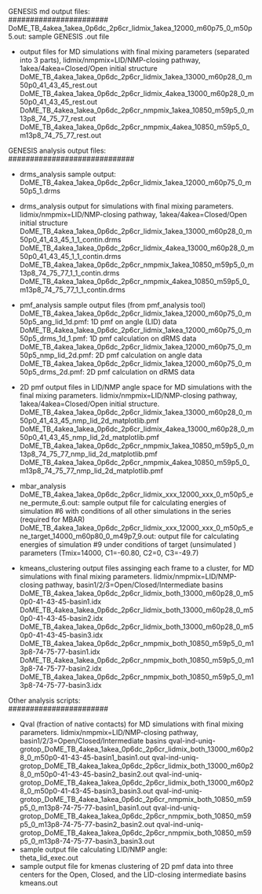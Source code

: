 GENESIS md output files:  
#######################  
DoME_TB_4akea_1akea_0p6dc_2p6cr_lidmix_1akea_12000_m60p75_0_m50p5.out: sample GENESIS .out file  

* output files for MD simulations with final mixing parameters (separated into 3 parts), lidmix/nmpmix=LID/NMP-closing pathway, 1akea/4akea=Closed/Open initial structure  
DoME_TB_4akea_1akea_0p6dc_2p6cr_lidmix_1akea_13000_m60p28_0_m50p0_41_43_45_rest.out
DoME_TB_4akea_1akea_0p6dc_2p6cr_lidmix_4akea_13000_m60p28_0_m50p0_41_43_45_rest.out
DoME_TB_4akea_1akea_0p6dc_2p6cr_nmpmix_1akea_10850_m59p5_0_m13p8_74_75_77_rest.out
DoME_TB_4akea_1akea_0p6dc_2p6cr_nmpmix_4akea_10850_m59p5_0_m13p8_74_75_77_rest.out

GENESIS analysis output files:  
#############################  
* drms_analysis sample output:   
DoME_TB_4akea_1akea_0p6dc_2p6cr_lidmix_1akea_12000_m60p75_0_m50p5_1.drms  

* drms_analysis output for simulations with final mixing parameters. lidmix/nmpmix=LID/NMP-closing pathway, 1akea/4akea=Closed/Open initial structure  
DoME_TB_4akea_1akea_0p6dc_2p6cr_lidmix_1akea_13000_m60p28_0_m50p0_41_43_45_1_1_contin.drms  
DoME_TB_4akea_1akea_0p6dc_2p6cr_lidmix_4akea_13000_m60p28_0_m50p0_41_43_45_1_1_contin.drms  
DoME_TB_4akea_1akea_0p6dc_2p6cr_nmpmix_1akea_10850_m59p5_0_m13p8_74_75_77_1_1_contin.drms  
DoME_TB_4akea_1akea_0p6dc_2p6cr_nmpmix_4akea_10850_m59p5_0_m13p8_74_75_77_1_1_contin.drms  

* pmf_analysis sample output files (from pmf_analysis tool)  
DoME_TB_4akea_1akea_0p6dc_2p6cr_lidmix_1akea_12000_m60p75_0_m50p5_ang_lid_1d.pmf: 1D pmf on angle (LID) data
DoME_TB_4akea_1akea_0p6dc_2p6cr_lidmix_1akea_12000_m60p75_0_m50p5_drms_1d_1.pmf: 1D pmf calculation on dRMS data
DoME_TB_4akea_1akea_0p6dc_2p6cr_lidmix_1akea_12000_m60p75_0_m50p5_nmp_lid_2d.pmf: 2D pmf calculation on angle data
DoME_TB_4akea_1akea_0p6dc_2p6cr_lidmix_1akea_12000_m60p75_0_m50p5_drms_2d.pmf: 2D pmf calculation on dRMS data 

* 2D pmf output files in LID/NMP angle space for MD simulations with the final mixing parameters. lidmix/nmpmix=LID/NMP-closing pathway, 1akea/4akea=Closed/Open initial structure.
DoME_TB_4akea_1akea_0p6dc_2p6cr_lidmix_1akea_13000_m60p28_0_m50p0_41_43_45_nmp_lid_2d_matplotlib.pmf
DoME_TB_4akea_1akea_0p6dc_2p6cr_lidmix_4akea_13000_m60p28_0_m50p0_41_43_45_nmp_lid_2d_matplotlib.pmf
DoME_TB_4akea_1akea_0p6dc_2p6cr_nmpmix_1akea_10850_m59p5_0_m13p8_74_75_77_nmp_lid_2d_matplotlib.pmf
DoME_TB_4akea_1akea_0p6dc_2p6cr_nmpmix_4akea_10850_m59p5_0_m13p8_74_75_77_nmp_lid_2d_matplotlib.pmf

* mbar_analysis  
DoME_TB_4akea_1akea_0p6dc_2p6cr_lidmix_xxx_12000_xxx_0_m50p5_ene_permute_6.out: sample output file for calculating energies of simulation #6 with conditions of all other simulations in the series (required for MBAR)
DoME_TB_4akea_1akea_0p6dc_2p6cr_lidmix_xxx_12000_xxx_0_m50p5_ene_target_14000_m60p80_0_m49p7_9.out: output file for calculating energies of simulation #9 under conditions of target (unsimulated ) parameters (Tmix=14000, C1=-60.80, C2=0, C3=-49.7) 

* kmeans_clustering output files assinging each frame to a cluster, for MD simulations with final mixing parameters. lidmix/nmpmix=LID/NMP-closing pathway, basin1/2/3=Open/Closed/Intermediate basins
DoME_TB_4akea_1akea_0p6dc_2p6cr_lidmix_both_13000_m60p28_0_m50p0-41-43-45-basin1.idx
DoME_TB_4akea_1akea_0p6dc_2p6cr_lidmix_both_13000_m60p28_0_m50p0-41-43-45-basin2.idx
DoME_TB_4akea_1akea_0p6dc_2p6cr_lidmix_both_13000_m60p28_0_m50p0-41-43-45-basin3.idx
DoME_TB_4akea_1akea_0p6dc_2p6cr_nmpmix_both_10850_m59p5_0_m13p8-74-75-77-basin1.idx 
DoME_TB_4akea_1akea_0p6dc_2p6cr_nmpmix_both_10850_m59p5_0_m13p8-74-75-77-basin2.idx
DoME_TB_4akea_1akea_0p6dc_2p6cr_nmpmix_both_10850_m59p5_0_m13p8-74-75-77-basin3.idx

Other analysis scripts:   
#######################  
* Qval (fraction of native contacts) for MD simulations with final mixing parameters. lidmix/nmpmix=LID/NMP-closing pathway, basin1/2/3=Open/Closed/Intermediate basins
qval-ind-uniq-grotop_DoME_TB_4akea_1akea_0p6dc_2p6cr_lidmix_both_13000_m60p28_0_m50p0-41-43-45-basin1_basin1.out
qval-ind-uniq-grotop_DoME_TB_4akea_1akea_0p6dc_2p6cr_lidmix_both_13000_m60p28_0_m50p0-41-43-45-basin2_basin2.out
qval-ind-uniq-grotop_DoME_TB_4akea_1akea_0p6dc_2p6cr_lidmix_both_13000_m60p28_0_m50p0-41-43-45-basin3_basin3.out
qval-ind-uniq-grotop_DoME_TB_4akea_1akea_0p6dc_2p6cr_nmpmix_both_10850_m59p5_0_m13p8-74-75-77-basin1_basin1.out
qval-ind-uniq-grotop_DoME_TB_4akea_1akea_0p6dc_2p6cr_nmpmix_both_10850_m59p5_0_m13p8-74-75-77-basin2_basin2.out
qval-ind-uniq-grotop_DoME_TB_4akea_1akea_0p6dc_2p6cr_nmpmix_both_10850_m59p5_0_m13p8-74-75-77-basin3_basin3.out
* sample output file calculating LID/NMP angle:  
theta_lid_exec.out  
* sample output file for kmenas clustering of 2D pmf data into three centers for the Open, Closed, and the LID-closing intermediate basins  
kmeans.out  

